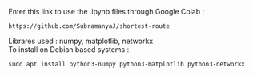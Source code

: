 Enter this link to use the .ipynb files through Google Colab :
```
https://github.com/SubramanyaJ/shortest-route
```

Librares used : numpy, matplotlib, networkx<br>
To install on Debian based systems :<br>

```
sudo apt install python3-numpy python3-matplotlib python3-networkx 
```
